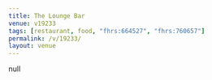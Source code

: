 ```yaml
---
title: The Lounge Bar
venue: v19233
tags: [restaurant, food, "fhrs:664527", "fhrs:760657"]
permalink: /v/19233/
layout: venue
---
```

null